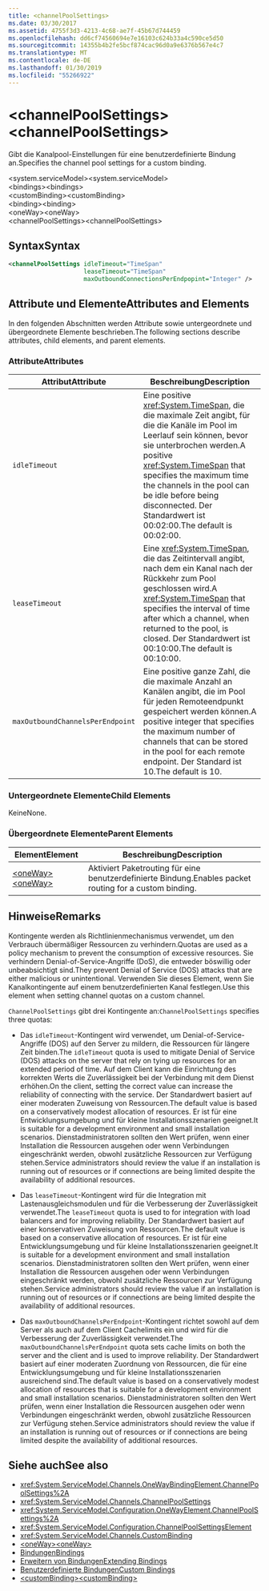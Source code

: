 ```yaml
---
title: <channelPoolSettings>
ms.date: 03/30/2017
ms.assetid: 4755f3d3-4213-4c68-ae7f-45b67d744459
ms.openlocfilehash: dd6cf74560694e7e16103c624b33a4c590ce5d50
ms.sourcegitcommit: 14355b4b2fe5bcf874cac96d0a9e6376b567e4c7
ms.translationtype: MT
ms.contentlocale: de-DE
ms.lasthandoff: 01/30/2019
ms.locfileid: "55266922"
---
```

# <a name="channelpoolsettings"></a><span data-ttu-id="2b809-101">\<channelPoolSettings></span><span class="sxs-lookup"><span data-stu-id="2b809-101">\<channelPoolSettings></span></span>
<span data-ttu-id="2b809-102">Gibt die Kanalpool-Einstellungen für eine benutzerdefinierte Bindung an.</span><span class="sxs-lookup"><span data-stu-id="2b809-102">Specifies the channel pool settings for a custom binding.</span></span>  
  
 <span data-ttu-id="2b809-103">\<system.serviceModel></span><span class="sxs-lookup"><span data-stu-id="2b809-103">\<system.serviceModel></span></span>  
<span data-ttu-id="2b809-104">\<bindings></span><span class="sxs-lookup"><span data-stu-id="2b809-104">\<bindings></span></span>  
<span data-ttu-id="2b809-105">\<customBinding></span><span class="sxs-lookup"><span data-stu-id="2b809-105">\<customBinding></span></span>  
<span data-ttu-id="2b809-106">\<binding></span><span class="sxs-lookup"><span data-stu-id="2b809-106">\<binding></span></span>  
<span data-ttu-id="2b809-107">\<oneWay></span><span class="sxs-lookup"><span data-stu-id="2b809-107">\<oneWay></span></span>  
<span data-ttu-id="2b809-108">\<channelPoolSettings></span><span class="sxs-lookup"><span data-stu-id="2b809-108">\<channelPoolSettings></span></span>  
  
## <a name="syntax"></a><span data-ttu-id="2b809-109">Syntax</span><span class="sxs-lookup"><span data-stu-id="2b809-109">Syntax</span></span>  
  
```xml  
<channelPoolSettings idleTimeout="TimeSpan"
                     leaseTimeout="TimeSpan"
                     maxOutboundConnectionsPerEndpopint="Integer" />
```  
  
## <a name="attributes-and-elements"></a><span data-ttu-id="2b809-110">Attribute und Elemente</span><span class="sxs-lookup"><span data-stu-id="2b809-110">Attributes and Elements</span></span>  
 <span data-ttu-id="2b809-111">In den folgenden Abschnitten werden Attribute sowie untergeordnete und übergeordnete Elemente beschrieben.</span><span class="sxs-lookup"><span data-stu-id="2b809-111">The following sections describe attributes, child elements, and parent elements.</span></span>  
  
### <a name="attributes"></a><span data-ttu-id="2b809-112">Attribute</span><span class="sxs-lookup"><span data-stu-id="2b809-112">Attributes</span></span>  
  
|<span data-ttu-id="2b809-113">Attribut</span><span class="sxs-lookup"><span data-stu-id="2b809-113">Attribute</span></span>|<span data-ttu-id="2b809-114">Beschreibung</span><span class="sxs-lookup"><span data-stu-id="2b809-114">Description</span></span>|  
|---------------|-----------------|  
|`idleTimeout`|<span data-ttu-id="2b809-115">Eine positive <xref:System.TimeSpan>, die die maximale Zeit angibt, für die die Kanäle im Pool im Leerlauf sein können, bevor sie unterbrochen werden.</span><span class="sxs-lookup"><span data-stu-id="2b809-115">A positive <xref:System.TimeSpan> that specifies the maximum time the channels in the pool can be idle before being disconnected.</span></span> <span data-ttu-id="2b809-116">Der Standardwert ist 00:02:00.</span><span class="sxs-lookup"><span data-stu-id="2b809-116">The default is 00:02:00.</span></span>|  
|`leaseTimeout`|<span data-ttu-id="2b809-117">Eine <xref:System.TimeSpan>, die das Zeitintervall angibt, nach dem ein Kanal nach der Rückkehr zum Pool geschlossen wird.</span><span class="sxs-lookup"><span data-stu-id="2b809-117">A <xref:System.TimeSpan> that specifies the interval of time after which a channel, when returned to the pool, is closed.</span></span> <span data-ttu-id="2b809-118">Der Standardwert ist 00:10:00.</span><span class="sxs-lookup"><span data-stu-id="2b809-118">The default is 00:10:00.</span></span>|  
|`maxOutboundChannelsPerEndpoint`|<span data-ttu-id="2b809-119">Eine positive ganze Zahl, die die maximale Anzahl an Kanälen angibt, die im Pool für jeden Remoteendpunkt gespeichert werden können.</span><span class="sxs-lookup"><span data-stu-id="2b809-119">A positive integer that specifies the maximum number of channels that can be stored in the pool for each remote endpoint.</span></span> <span data-ttu-id="2b809-120">Der Standard ist 10.</span><span class="sxs-lookup"><span data-stu-id="2b809-120">The default is 10.</span></span>|  
  
### <a name="child-elements"></a><span data-ttu-id="2b809-121">Untergeordnete Elemente</span><span class="sxs-lookup"><span data-stu-id="2b809-121">Child Elements</span></span>  
 <span data-ttu-id="2b809-122">Keine</span><span class="sxs-lookup"><span data-stu-id="2b809-122">None.</span></span>  
  
### <a name="parent-elements"></a><span data-ttu-id="2b809-123">Übergeordnete Elemente</span><span class="sxs-lookup"><span data-stu-id="2b809-123">Parent Elements</span></span>  
  
|<span data-ttu-id="2b809-124">Element</span><span class="sxs-lookup"><span data-stu-id="2b809-124">Element</span></span>|<span data-ttu-id="2b809-125">Beschreibung</span><span class="sxs-lookup"><span data-stu-id="2b809-125">Description</span></span>|  
|-------------|-----------------|  
|[<span data-ttu-id="2b809-126">\<oneWay></span><span class="sxs-lookup"><span data-stu-id="2b809-126">\<oneWay></span></span>](../../../../../docs/framework/configure-apps/file-schema/wcf/oneway.md)|<span data-ttu-id="2b809-127">Aktiviert Paketrouting für eine benutzerdefinierte Bindung.</span><span class="sxs-lookup"><span data-stu-id="2b809-127">Enables packet routing for a custom binding.</span></span>|  
  
## <a name="remarks"></a><span data-ttu-id="2b809-128">Hinweise</span><span class="sxs-lookup"><span data-stu-id="2b809-128">Remarks</span></span>  
 <span data-ttu-id="2b809-129">Kontingente werden als Richtlinienmechanismus verwendet, um den Verbrauch übermäßiger Ressourcen zu verhindern.</span><span class="sxs-lookup"><span data-stu-id="2b809-129">Quotas are used as a policy mechanism to prevent the consumption of excessive resources.</span></span> <span data-ttu-id="2b809-130">Sie verhindern Denial-of-Service-Angriffe (DoS), die entweder böswillig oder unbeabsichtigt sind.</span><span class="sxs-lookup"><span data-stu-id="2b809-130">They prevent Denial of Service (DOS) attacks that are either malicious or unintentional.</span></span> <span data-ttu-id="2b809-131">Verwenden Sie dieses Element, wenn Sie Kanalkontingente auf einem benutzerdefinierten Kanal festlegen.</span><span class="sxs-lookup"><span data-stu-id="2b809-131">Use this element when setting channel quotas on a custom channel.</span></span>  
  
 <span data-ttu-id="2b809-132">`ChannelPoolSettings` gibt drei Kontingente an:</span><span class="sxs-lookup"><span data-stu-id="2b809-132">`ChannelPoolSettings` specifies three quotas:</span></span>  
  
-   <span data-ttu-id="2b809-133">Das `idleTimeout`-Kontingent wird verwendet, um Denial-of-Service-Angriffe (DOS) auf den Server zu mildern, die Ressourcen für längere Zeit binden.</span><span class="sxs-lookup"><span data-stu-id="2b809-133">The `idleTimeout` quota is used to mitigate Denial of Service (DOS) attacks on the server that rely on tying up resources for an extended period of time.</span></span> <span data-ttu-id="2b809-134">Auf dem Client kann die Einrichtung des korrekten Werts die Zuverlässigkeit bei der Verbindung mit dem Dienst erhöhen.</span><span class="sxs-lookup"><span data-stu-id="2b809-134">On the client, setting the correct value can increase the reliability of connecting with the service.</span></span> <span data-ttu-id="2b809-135">Der Standardwert basiert auf einer moderaten Zuweisung von Ressourcen.</span><span class="sxs-lookup"><span data-stu-id="2b809-135">The default value is based on a conservatively modest allocation of resources.</span></span> <span data-ttu-id="2b809-136">Er ist für eine Entwicklungsumgebung und für kleine Installationsszenarien geeignet.</span><span class="sxs-lookup"><span data-stu-id="2b809-136">It is suitable for a development environment and small installation scenarios.</span></span> <span data-ttu-id="2b809-137">Dienstadministratoren sollten den Wert prüfen, wenn einer Installation die Ressourcen ausgehen oder wenn Verbindungen eingeschränkt werden, obwohl zusätzliche Ressourcen zur Verfügung stehen.</span><span class="sxs-lookup"><span data-stu-id="2b809-137">Service administrators should review the value if an installation is running out of resources or if connections are being limited despite the availability of additional resources.</span></span>  
  
-   <span data-ttu-id="2b809-138">Das `leaseTimeout`-Kontingent wird für die Integration mit Lastenausgleichsmodulen und für die Verbesserung der Zuverlässigkeit verwendet.</span><span class="sxs-lookup"><span data-stu-id="2b809-138">The `leaseTimeout` quota is used to for integration with load balancers and for improving reliability.</span></span> <span data-ttu-id="2b809-139">Der Standardwert basiert auf einer konservativen Zuweisung von Ressourcen.</span><span class="sxs-lookup"><span data-stu-id="2b809-139">The default value is based on a conservative allocation of resources.</span></span> <span data-ttu-id="2b809-140">Er ist für eine Entwicklungsumgebung und für kleine Installationsszenarien geeignet.</span><span class="sxs-lookup"><span data-stu-id="2b809-140">It is suitable for a development environment and small installation scenarios.</span></span> <span data-ttu-id="2b809-141">Dienstadministratoren sollten den Wert prüfen, wenn einer Installation die Ressourcen ausgehen oder wenn Verbindungen eingeschränkt werden, obwohl zusätzliche Ressourcen zur Verfügung stehen.</span><span class="sxs-lookup"><span data-stu-id="2b809-141">Service administrators should review the value if an installation is running out of resources or if connections are being limited despite the availability of additional resources.</span></span>  
  
-   <span data-ttu-id="2b809-142">Das `maxOutboundChannelsPerEndpoint`-Kontingent richtet sowohl auf dem Server als auch auf dem Client Cachelimits ein und wird für die Verbesserung der Zuverlässigkeit verwendet.</span><span class="sxs-lookup"><span data-stu-id="2b809-142">The `maxOutboundChannelsPerEndpoint` quota sets cache limits on both the server and the client and is used to improve reliability.</span></span> <span data-ttu-id="2b809-143">Der Standardwert basiert auf einer moderaten Zuordnung von Ressourcen, die für eine Entwicklungsumgebung und für kleine Installationsszenarien ausreichend sind.</span><span class="sxs-lookup"><span data-stu-id="2b809-143">The default value is based on a conservatively modest allocation of resources that is suitable for a development environment and small installation scenarios.</span></span> <span data-ttu-id="2b809-144">Dienstadministratoren sollten den Wert prüfen, wenn einer Installation die Ressourcen ausgehen oder wenn Verbindungen eingeschränkt werden, obwohl zusätzliche Ressourcen zur Verfügung stehen.</span><span class="sxs-lookup"><span data-stu-id="2b809-144">Service administrators should review the value if an installation is running out of resources or if connections are being limited despite the availability of additional resources.</span></span>  
  
## <a name="see-also"></a><span data-ttu-id="2b809-145">Siehe auch</span><span class="sxs-lookup"><span data-stu-id="2b809-145">See also</span></span>
- <xref:System.ServiceModel.Channels.OneWayBindingElement.ChannelPoolSettings%2A>
- <xref:System.ServiceModel.Channels.ChannelPoolSettings>
- <xref:System.ServiceModel.Configuration.OneWayElement.ChannelPoolSettings%2A>
- <xref:System.ServiceModel.Configuration.ChannelPoolSettingsElement>
- <xref:System.ServiceModel.Channels.CustomBinding>
- [<span data-ttu-id="2b809-146">\<oneWay></span><span class="sxs-lookup"><span data-stu-id="2b809-146">\<oneWay></span></span>](../../../../../docs/framework/configure-apps/file-schema/wcf/oneway.md)
- [<span data-ttu-id="2b809-147">Bindungen</span><span class="sxs-lookup"><span data-stu-id="2b809-147">Bindings</span></span>](../../../../../docs/framework/wcf/bindings.md)
- [<span data-ttu-id="2b809-148">Erweitern von Bindungen</span><span class="sxs-lookup"><span data-stu-id="2b809-148">Extending Bindings</span></span>](../../../../../docs/framework/wcf/extending/extending-bindings.md)
- [<span data-ttu-id="2b809-149">Benutzerdefinierte Bindungen</span><span class="sxs-lookup"><span data-stu-id="2b809-149">Custom Bindings</span></span>](../../../../../docs/framework/wcf/extending/custom-bindings.md)
- [<span data-ttu-id="2b809-150">\<customBinding></span><span class="sxs-lookup"><span data-stu-id="2b809-150">\<customBinding></span></span>](../../../../../docs/framework/configure-apps/file-schema/wcf/custombinding.md)

